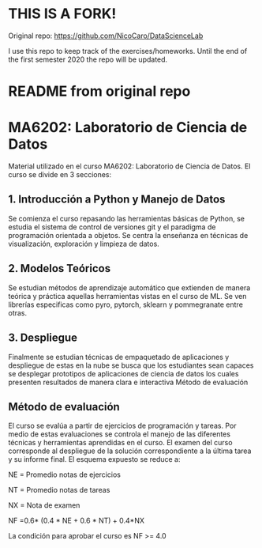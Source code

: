 # THIS IS A FORK!
Original repo: https://github.com/NicoCaro/DataScienceLab


I use this repo to keep track of the exercises/homeworks.
Until the end of the first semester 2020 the repo will be updated.



# README from original repo

# MA6202: Laboratorio de Ciencia de Datos

Material utilizado en el curso MA6202: Laboratorio de Ciencia de Datos. El curso se divide en 3 secciones:

## 1. Introducción a Python y Manejo de Datos

Se comienza el curso repasando las herramientas básicas de Python, se estudia el sistema de control de versiones git y el paradigma de programación orientada a objetos. Se centra la enseñanza en técnicas de visualización, exploración y limpieza de datos.

## 2. Modelos Teóricos

Se estudian métodos de aprendizaje automático que extienden de manera teórica y práctica aquellas herramientas vistas en el curso de ML. Se ven librerías especificas como pyro, pytorch, sklearn y pommegranate entre otras.

## 3. Despliegue

Finalmente se estudian técnicas de empaquetado de aplicaciones y despliegue de estas en la nube se busca que los estudiantes sean capaces se desplegar prototipos de aplicaciones de ciencia de datos los cuales presenten resultados de manera clara e interactiva
Método de evaluación

## Método de evaluación

El curso se evalúa a partir de ejercicios de programación y tareas. Por medio de estas evaluaciones se controla el manejo de las diferentes técnicas y herramientas aprendidas en el curso. El examen del curso corresponde al despliegue de la solución correspondiente a la última tarea y su informe final. El esquema expuesto se reduce a:

NE = Promedio notas de ejercicios

NT = Promedio notas de tareas

NX = Nota de examen

NF =0.6* (0.4 * NE + 0.6 * NT) + 0.4*NX

La condición para aprobar el curso es NF >= 4.0
